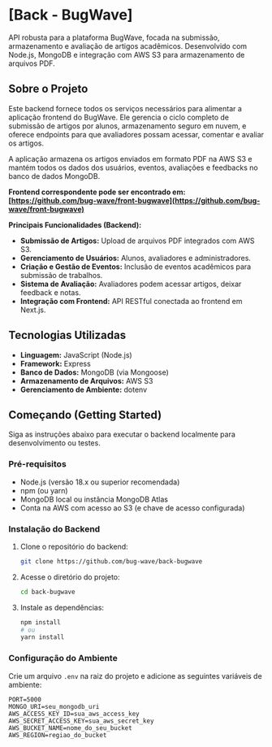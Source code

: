 # [Back - BugWave]

API robusta para a plataforma BugWave, focada na submissão, armazenamento e avaliação de artigos acadêmicos. Desenvolvido com Node.js, MongoDB e integração com AWS S3 para armazenamento de arquivos PDF.

## Sobre o Projeto

Este backend fornece todos os serviços necessários para alimentar a aplicação frontend do BugWave. Ele gerencia o ciclo completo de submissão de artigos por alunos, armazenamento seguro em nuvem, e oferece endpoints para que avaliadores possam acessar, comentar e avaliar os artigos.

A aplicação armazena os artigos enviados em formato PDF na AWS S3 e mantém todos os dados dos usuários, eventos, avaliações e feedbacks no banco de dados MongoDB.

**Frontend correspondente pode ser encontrado em: [https://github.com/bug-wave/front-bugwave](https://github.com/bug-wave/front-bugwave)**

**Principais Funcionalidades (Backend):**
*   **Submissão de Artigos:** Upload de arquivos PDF integrados com AWS S3.
*   **Gerenciamento de Usuários:** Alunos, avaliadores e administradores.
*   **Criação e Gestão de Eventos:** Inclusão de eventos acadêmicos para submissão de trabalhos.
*   **Sistema de Avaliação:** Avaliadores podem acessar artigos, deixar feedback e notas.
*   **Integração com Frontend:** API RESTful conectada ao frontend em Next.js.

## Tecnologias Utilizadas
*   **Linguagem:** JavaScript (Node.js)
*   **Framework:** Express
*   **Banco de Dados:** MongoDB (via Mongoose)
*   **Armazenamento de Arquivos:** AWS S3
*   **Gerenciamento de Ambiente:** dotenv

## Começando (Getting Started)

Siga as instruções abaixo para executar o backend localmente para desenvolvimento ou testes.

### Pré-requisitos

*   Node.js (versão 18.x ou superior recomendada)
*   npm (ou yarn)
*   MongoDB local ou instância MongoDB Atlas
*   Conta na AWS com acesso ao S3 (e chave de acesso configurada)

### Instalação do Backend

1.  Clone o repositório do backend:
    ```bash
    git clone https://github.com/bug-wave/back-bugwave
    ```
2.  Acesse o diretório do projeto:
    ```bash
    cd back-bugwave
    ```
3.  Instale as dependências:
    ```bash
    npm install
    # ou
    yarn install
    ```

### Configuração do Ambiente

Crie um arquivo `.env` na raiz do projeto e adicione as seguintes variáveis de ambiente:

```env
PORT=5000
MONGO_URI=seu_mongodb_uri
AWS_ACCESS_KEY_ID=sua_aws_access_key
AWS_SECRET_ACCESS_KEY=sua_aws_secret_key
AWS_BUCKET_NAME=nome_do_seu_bucket
AWS_REGION=regiao_do_bucket
```
